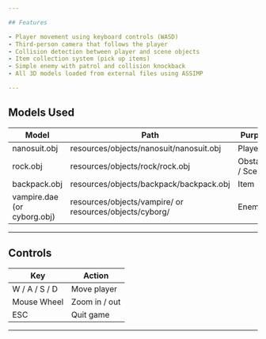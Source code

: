 ```yaml
---

## Features

- Player movement using keyboard controls (WASD)
- Third-person camera that follows the player
- Collision detection between player and scene objects
- Item collection system (pick up items)
- Simple enemy with patrol and collision knockback
- All 3D models loaded from external files using ASSIMP

---
```


## Models Used

| Model | Path | Purpose |
|--------|------|----------|
| nanosuit.obj | resources/objects/nanosuit/nanosuit.obj | Player |
| rock.obj | resources/objects/rock/rock.obj | Obstacles / Scene |
| backpack.obj | resources/objects/backpack/backpack.obj | Item |
| vampire.dae (or cyborg.obj) | resources/objects/vampire/ or resources/objects/cyborg/ | Enemy |

---

## Controls

| Key | Action |
|-----|--------|
| W / A / S / D | Move player |
| Mouse Wheel | Zoom in / out |
| ESC | Quit game |

---
